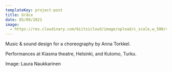 ```yaml
---
templateKey: project-post
title: Grâce
date: 05/09/2021
image:
  - https://res.cloudinary.com/biitsicloud/image/upload/c_scale,w_500/v1596108034/bcloud/34B.jpg
---
```

Music & sound design for a choreography by Anna Torkkel.

Performances at Kiasma theatre, Helsinki, and Kutomo, Turku.

Image: Laura Naukkarinen